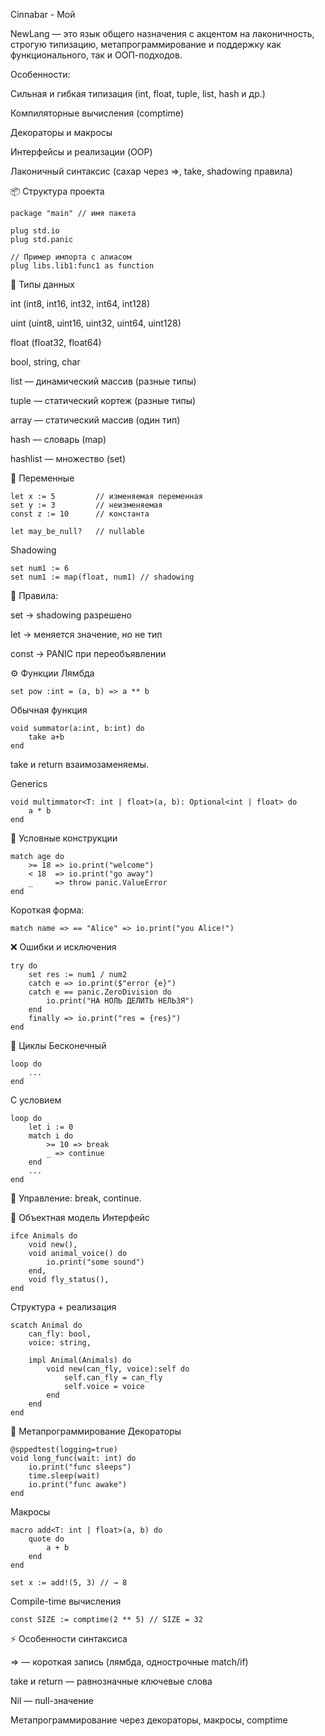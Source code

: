 Cinnabar - Мой 

NewLang — это язык общего назначения с акцентом на лаконичность, строгую типизацию, метапрограммирование и поддержку как функционального, так и ООП-подходов.

Особенности:

Сильная и гибкая типизация (int, float, tuple, list, hash и др.)

Компиляторные вычисления (comptime)

Декораторы и макросы

Интерфейсы и реализации (OOP)

Лаконичный синтаксис (сахар через =>, take, shadowing правилa)

📦 Структура проекта

```
package "main" // имя пакета

plug std.io
plug std.panic

// Пример импорта с алиасом
plug libs.lib1:func1 as function
```

🔑 Типы данных

int (int8, int16, int32, int64, int128)

uint (uint8, uint16, uint32, uint64, uint128)

float (float32, float64)

bool, string, char

list — динамический массив (разные типы)

tuple — статический кортеж (разные типы)

array — статический массив (один тип)

hash — словарь (map)

hashlist — множество (set)

📝 Переменные

```
let x := 5         // изменяемая переменная
set y := 3         // неизменяемая
const z := 10      // константа

let may_be_null?   // nullable
```

Shadowing

```
set num1 := 6
set num1 := map(float, num1) // shadowing
```

📌 Правила:

set → shadowing разрешено

let → меняется значение, но не тип

const → PANIC при переобъявлении

⚙️ Функции
Лямбда

```
set pow :int = (a, b) => a ** b
```

Обычная функция

```
void summator(a:int, b:int) do
    take a+b
end
```

take и return взаимозаменяемы.

Generics

```
void multimmator<T: int | float>(a, b): Optional<int | float> do 
    a * b
end
```

🔀 Условные конструкции

```
match age do
    >= 18 => io.print("welcome")
    < 18  => io.print("go away")
    _     => throw panic.ValueError
end
```

Короткая форма:

```
match name => == "Alice" => io.print("you Alice!")
```

❌ Ошибки и исключения

```
try do
    set res := num1 / num2
    catch e => io.print($"error {e}")
    catch e == panic.ZeroDivision do
        io.print("НА НОЛЬ ДЕЛИТЬ НЕЛЬЗЯ") 
    end
    finally => io.print("res = {res}")
end
```

🔁 Циклы
Бесконечный

```
loop do
    ...
end
```

С условием

```
loop do 
    let i := 0
    match i do
        >= 10 => break
        _ => continue
    end
    ...
end
```

📌 Управление: break, continue.

🐾 Объектная модель
Интерфейс

```
ifce Animals do
    void new(),
    void animal_voice() do
        io.print("some sound")
    end,
    void fly_status(),
end 
```

Структура + реализация

```
scatch Animal do
    can_fly: bool,
    voice: string,

    impl Animal(Animals) do
        void new(can_fly, voice):self do
            self.can_fly = can_fly
            self.voice = voice
        end
    end
end
```

🧩 Метапрограммирование
Декораторы

```
@sppedtest(logging=true)
void long_func(wait: int) do
    io.print("func sleeps")
    time.sleep(wait)
    io.print("func awake")
end 
```

Макросы

```
macro add<T: int | float>(a, b) do
    quote do
        a + b
    end
end

set x := add!(5, 3) // → 8
```

Compile-time вычисления

```
const SIZE := comptime(2 ** 5) // SIZE = 32
```

⚡ Особенности синтаксиса

=> — короткая запись (лямбда, однострочные match/if)

take и return — равнозначные ключевые слова

Nil — null-значение

Метапрограммирование через декораторы, макросы, comptime
